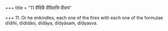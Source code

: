 +++
title = "11 दीदिहि दीदिदासि दीदाय"

+++
11. Or he enkindles, each one of the fires with each one of the formulae dīdihi, dīdidāsi, dīdāya, dīdyāsam, dīdyasva.
